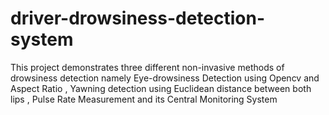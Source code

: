 # driver-drowsiness-detection-system
This project demonstrates three different non-invasive methods of drowsiness detection namely  Eye-drowsiness Detection using Opencv and Aspect Ratio , Yawning detection using  Euclidean distance between both lips , Pulse Rate Measurement and its Central Monitoring  System
